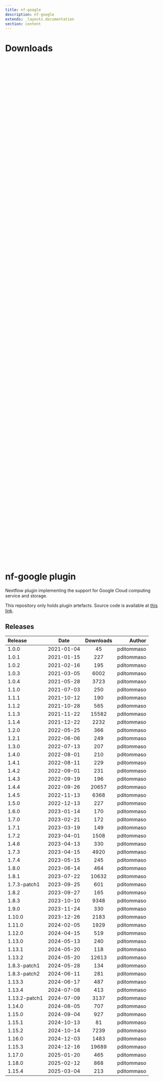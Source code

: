 ```yaml
---
title: nf-google
description: nf-google
extends: _layouts.documentation
section: content
---
```


# Downloads

<div style="position: relative; height:40vh; width:80vw">
    <canvas id="releases"></canvas>
</div>
<script type="module" src="nf-plugins-stats/docs/nf-google/nf-google.js"></script>

# nf-google plugin 

Nextflow plugin implementing the support for Google Cloud computing service and storage. 

This repository only holds plugin artefacts. Source code is available at [this link](https://github.com/nextflow-io/nextflow/tree/master/plugins/nf-google). 


## Releases

| Release                               |                       Date                       |                   Downloads                    |                           Author |
| :------------ |:------------------------------------------------:|:----------------------------------------------:|---------------------------------:|
 |  1.0.0                                               | 2021-01-04                                          | 45                                                 | pditommaso                                         |
 |  1.0.1                                               | 2021-01-15                                          | 227                                                | pditommaso                                         |
 |  1.0.2                                               | 2021-02-16                                          | 195                                                | pditommaso                                         |
 |  1.0.3                                               | 2021-03-05                                          | 6002                                               | pditommaso                                         |
 |  1.0.4                                               | 2021-05-28                                          | 3723                                               | pditommaso                                         |
 |  1.1.0                                               | 2021-07-03                                          | 250                                                | pditommaso                                         |
 |  1.1.1                                               | 2021-10-12                                          | 190                                                | pditommaso                                         |
 |  1.1.2                                               | 2021-10-28                                          | 565                                                | pditommaso                                         |
 |  1.1.3                                               | 2021-11-22                                          | 15582                                              | pditommaso                                         |
 |  1.1.4                                               | 2021-12-22                                          | 2232                                               | pditommaso                                         |
 |  1.2.0                                               | 2022-05-25                                          | 366                                                | pditommaso                                         |
 |  1.2.1                                               | 2022-06-06                                          | 249                                                | pditommaso                                         |
 |  1.3.0                                               | 2022-07-13                                          | 207                                                | pditommaso                                         |
 |  1.4.0                                               | 2022-08-01                                          | 210                                                | pditommaso                                         |
 |  1.4.1                                               | 2022-08-11                                          | 229                                                | pditommaso                                         |
 |  1.4.2                                               | 2022-09-01                                          | 231                                                | pditommaso                                         |
 |  1.4.3                                               | 2022-09-19                                          | 196                                                | pditommaso                                         |
 |  1.4.4                                               | 2022-09-26                                          | 20657                                              | pditommaso                                         |
 |  1.4.5                                               | 2022-11-13                                          | 6368                                               | pditommaso                                         |
 |  1.5.0                                               | 2022-12-13                                          | 227                                                | pditommaso                                         |
 |  1.6.0                                               | 2023-01-14                                          | 170                                                | pditommaso                                         |
 |  1.7.0                                               | 2023-02-21                                          | 172                                                | pditommaso                                         |
 |  1.7.1                                               | 2023-03-19                                          | 149                                                | pditommaso                                         |
 |  1.7.2                                               | 2023-04-01                                          | 1508                                               | pditommaso                                         |
 |  1.4.6                                               | 2023-04-13                                          | 330                                                | pditommaso                                         |
 |  1.7.3                                               | 2023-04-15                                          | 4920                                               | pditommaso                                         |
 |  1.7.4                                               | 2023-05-15                                          | 245                                                | pditommaso                                         |
 |  1.8.0                                               | 2023-06-14                                          | 464                                                | pditommaso                                         |
 |  1.8.1                                               | 2023-07-22                                          | 10632                                              | pditommaso                                         |
 |  1.7.3-patch1                                        | 2023-09-25                                          | 601                                                | pditommaso                                         |
 |  1.8.2                                               | 2023-09-27                                          | 165                                                | pditommaso                                         |
 |  1.8.3                                               | 2023-10-10                                          | 9348                                               | pditommaso                                         |
 |  1.9.0                                               | 2023-11-24                                          | 330                                                | pditommaso                                         |
 |  1.10.0                                              | 2023-12-26                                          | 2183                                               | pditommaso                                         |
 |  1.11.0                                              | 2024-02-05                                          | 1929                                               | pditommaso                                         |
 |  1.12.0                                              | 2024-04-15                                          | 519                                                | pditommaso                                         |
 |  1.13.0                                              | 2024-05-13                                          | 240                                                | pditommaso                                         |
 |  1.13.1                                              | 2024-05-20                                          | 118                                                | pditommaso                                         |
 |  1.13.2                                              | 2024-05-20                                          | 12613                                              | pditommaso                                         |
 |  1.8.3-patch1                                        | 2024-05-28                                          | 134                                                | pditommaso                                         |
 |  1.8.3-patch2                                        | 2024-06-11                                          | 281                                                | pditommaso                                         |
 |  1.13.3                                              | 2024-06-17                                          | 487                                                | pditommaso                                         |
 |  1.13.4                                              | 2024-07-08                                          | 413                                                | pditommaso                                         |
 |  1.13.2-patch1                                       | 2024-07-09                                          | 3137                                               | pditommaso                                         |
 |  1.14.0                                              | 2024-08-05                                          | 707                                                | pditommaso                                         |
 |  1.15.0                                              | 2024-09-04                                          | 927                                                | pditommaso                                         |
 |  1.15.1                                              | 2024-10-13                                          | 81                                                 | pditommaso                                         |
 |  1.15.2                                              | 2024-10-14                                          | 7239                                               | pditommaso                                         |
 |  1.16.0                                              | 2024-12-03                                          | 1483                                               | pditommaso                                         |
 |  1.15.3                                              | 2024-12-16                                          | 19689                                              | pditommaso                                         |
 |  1.17.0                                              | 2025-01-20                                          | 465                                                | pditommaso                                         |
 |  1.18.0                                              | 2025-02-12                                          | 868                                                | pditommaso                                         |
 |  1.15.4                                              | 2025-03-04                                          | 213                                                | pditommaso                                         |

